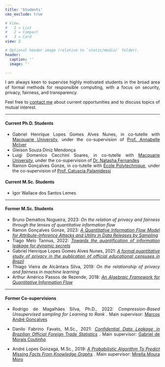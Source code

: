 ```yaml
---
title: 'Students'
cms_exclude: true

# View.
#   1 = List
#   2 = Compact
#   3 = Card
view: 2

# Optional header image (relative to `static/media/` folder).
header:
  caption: ''
  image: ''

---
```


<div style="text-align: justify"> 


I am always keen to supervise highly motivated students in the broad area of formal methods for responsible computing, with a focus on security, privacy, fairness, and transparency.

Feel free to [contact me](../#contact) about current opportunities and to discuss topics of mutual interest.

---

#### Current Ph.D. Students
- Gabriel Henrique Lopes Gomes Alves Nunes, in co-tutelle with [Macquarie University](https://researchers.mq.edu.au/en/), under the co-supervision of [Prof. Annabelle McIver](https://researchers.mq.edu.au/en/persons/annabelle-mciver)
- Gleison Souza Diniz Mendonça
- Luigi Domenico Cecchini Soares, in co-tutelle with [Macquarie University](https://researchers.mq.edu.au/en/), under the co-supervision of [Dr. Natasha Fernandes](https://researchers.mq.edu.au/en/persons/natasha-fernandes)
- Ramon Gonçalves Gonze, in co-tutelle with [École Polytechnique](https://programmes.polytechnique.edu/programme-doctoral), under the co-supervision of [Prof. Catuscia Palamidessi](http://www.lix.polytechnique.fr/~catuscia/)

#### Current M.Sc. Students
- Igor Wallace dos Santos Lemes

---

#### Former M.Sc. Students
- Bruno Demattos Nogueira, 2023:
*On the relation of privacy and fairness through the lenses of quantitative information flow*
- Ramon Gonçalves Gonze, 2023: [*A Quantitative lnformation Flow Model for Attribute-lnference Attacks and Utility in Data Releases by Sampling*](http://hdl.handle.net/1843/51808)
- Tiago Melo Tannus, 2022:
[*Towards the quantification of information leakage for dynamic secrets*](http://hdl.handle.net/1843/62095)
- Gabriel Henrique Lopes Gomes Alves Nunes, 2021:
[*A formal quantitative study of privacy in the publication of official educational censuses in Brazil*](http://hdl.handle.net/1843/38085)
- Thiago Vieira de Alcântara Silva, 2019:
*On the relationship of privacy and fairness in machine learning*
- Arthur Américo Passos de Rezende, 2018:
[*An Algebraic Framework for Quantitative Information Flow*](http://hdl.handle.net/1843/ESBF-B4JJ89)

---

#### Former Co-supervisions

- Rodrigo de Magalhães Silva, Ph.D., 2022: 
*Compression-Based Unsupervised sampling for Learning to Rank*
. 
Main supervisor: [Marcos André Gonçalves](https://dcc.ufmg.br/professor/marcos-andre-goncalves/)

- Danilo Fabrino Favato, M.Sc., 2021:
[*Confidential Data Leakage in Brazilian Official Foreign Trade Statistics*](http://hdl.handle.net/1843/56369) 
.
Main supervisor: [Gabriel de Morais Coutinho](https://dcc.ufmg.br/professor/gabriel-de-morais-coutinho/)

- André Lopes Gonzaga, M.Sc., 2019:
[*A Probabilistic Algorithm To Predict Missing Facts From Knowledge Graphs*](http://hdl.handle.net/1843/34314)
.
Main supervisor: [Mirella Moura Moro](https://dcc.ufmg.br/professor/mirella-moura-moro/)

</div>